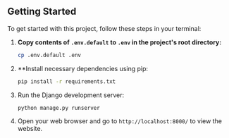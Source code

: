 ## Getting Started

To get started with this project, follow these steps in your terminal:

1. **Copy contents of `.env.default` to `.env` in the project's root directory:**
   ```bash
   cp .env.default .env
2. **Install necessary dependencies using pip:
   ```bash
   pip install -r requirements.txt
3. Run the Django development server:
   ```bash
   python manage.py runserver
4. Open your web browser and go to `http://localhost:8000/` to view the website.
    
